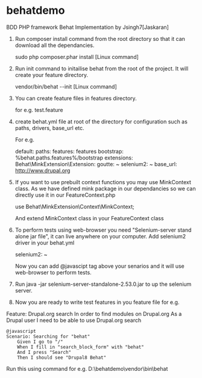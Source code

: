 # behatdemo
BDD PHP framework Behat Implementation by Jsingh7[Jaskaran]

1. Run composer install command from the root directory so that it can download all the dependancies.
	
	sudo php composer.phar install [Linux command]
	
2. Run init command to initailise behat from the root of the project. It will create your feature directory.
	
	vendor/bin/behat --init [Linux command]
	
3. You can create feature files in features directory.
	
	for e.g. test.feature
	
4. create behat.yml  file at root of the directory for configuration such as paths, drivers, base_url etc.

	For e.g.
	
	default:
    paths:
        features: features
        bootstrap: %behat.paths.features%/bootstrap
    extensions:
        Behat\MinkExtension\Extension:
            goutte: ~
            selenium2: ~
            base_url: http://www.drupal.org
	
	
5. If you want to use prebuilt context functions you may use MinkContext class. 
	As we have defined mink package in our dependancies so we can directly use it in our FeatureContext.php
	
	use Behat\MinkExtension\Context\MinkContext;
	
	And extend MinkContext class in your FeatureContext class

6. To perform tests using web-browser you need "Selenium-server stand alone jar file", 
	it can live anywhere on your computer.
	Add selenium2 driver in your behat.yml
	
	selenium2: ~
	
	Now you can add @javascipt tag above your senarios and it will use web-browser to perform tests.
	
7. Run java -jar selenium-server-standalone-2.53.0.jar to up the selenium server.	
	
8. Now you are ready to write test features in you feature file for e.g.

Feature: Drupal.org search
    In order to find modules on Drupal.org
    As a Drupal user
    I need to be able to use Drupal.org search
    
    @javascript
    Scenario: Searching for "behat"
        Given I go to "/"
        When I fill in "search_block_form" with "behat"
        And I press "Search"
        Then I should see "Drupal8 Behat"
        
Run this using command for e.g. D:\behatdemo\vendor\bin\behat        